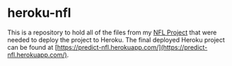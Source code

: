 # heroku-nfl

This is a repository to hold all of the files from my [NFL Project](https://github.com/erinmann12/nfl-project) that were needed to deploy the project to Heroku. The final deployed Heroku project can be found at [https://predict-nfl.herokuapp.com/](https://predict-nfl.herokuapp.com/). 